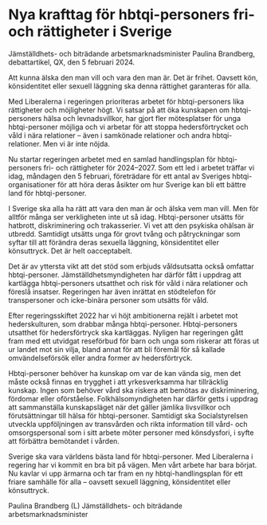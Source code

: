 # Nya krafttag för hbtqi-personers fri- och rättigheter i Sverige

Jämställdhets- och biträdande arbetsmarknadsminister Paulina Brandberg, debattartikel, QX, den 5 februari 2024.

Att kunna älska den man vill och vara den man är. Det är frihet. Oavsett kön, könsidentitet eller sexuell läggning ska denna rättighet garanteras för alla.

Med Liberalerna i regeringen prioriteras arbetet för hbtqi-personers lika rättigheter och möjligheter högt. Vi satsar på att öka kunskapen om hbtqi-personers hälsa och levnadsvillkor, har gjort fler mötesplatser för unga hbtqi-personer möjliga och vi arbetar för att stoppa hedersförtrycket och våld i nära relationer – även i samkönade relationer och andra hbtqi-relationer. Men vi är inte nöjda.

Nu startar regeringen arbetet med en samlad handlingsplan för hbtqi-personers fri- och rättigheter för 2024–2027. Som ett led i arbetet träffar vi idag, måndagen den 5 februari, företrädare för ett antal av Sveriges hbtqi-organisationer för att höra deras åsikter om hur Sverige kan bli ett bättre land för hbtqi-personer.

I Sverige ska alla ha rätt att vara den man är och älska vem man vill. Men för alltför många ser verkligheten inte ut så idag. Hbtqi-personer utsätts för hatbrott, diskriminering och trakasserier. Vi vet att den psykiska ohälsan är utbredd. Samtidigt utsätts unga för grovt tvång och påtryckningar som syftar till att förändra deras sexuella läggning, könsidentitet eller könsuttryck. Det är helt oacceptabelt.

Det är av yttersta vikt att det stöd som erbjuds våldsutsatta också omfattar hbtqi-personer. Jämställdhetsmyndigheten har därför fått i uppdrag att kartlägga hbtqi-personers utsatthet och risk för våld i nära relationer och föreslå insatser. Regeringen har även inrättat en stödtelefon för transpersoner och icke-binära personer som utsätts för våld.

Efter regeringsskiftet 2022 har vi höjt ambitionerna rejält i arbetet mot hederskulturen, som drabbar många hbtqi-personer. Hbtqi-personers utsatthet för hedersförtryck ska kartläggas. Nyligen har regeringen gått fram med ett utvidgat reseförbud för barn och unga som riskerar att föras ut ur landet mot sin vilja, bland annat för att bli föremål för så kallade omvändelseförsök eller andra former av hedersförtryck.

Hbtqi-personer behöver ha kunskap om var de kan vända sig, men det måste också finnas en trygghet i att yrkesverksamma har tillräcklig kunskap. Ingen som behöver vård ska riskera att bemötas av diskriminering, fördomar eller oförståelse. Folkhälsomyndigheten har därför getts i uppdrag att sammanställa kunskapsläget när det gäller jämlika livsvillkor och förutsättningar till hälsa för hbtqi-personer. Samtidigt ska Socialstyrelsen utveckla uppföljningen av transvården och rikta information till vård- och omsorgspersonal som i sitt arbete möter personer med könsdysfori, i syfte att förbättra bemötandet i vården.

Sverige ska vara världens bästa land för hbtqi-personer. Med Liberalerna i regering har vi kommit en bra bit på vägen. Men vårt arbete har bara börjat. Nu kavlar vi upp ärmarna och tar fram en ny hbtqi-handlingsplan för ett friare samhälle för alla – oavsett sexuell läggning, könsidentitet eller könsuttryck.

Paulina Brandberg (L) Jämställdhets- och biträdande arbetsmarknadsminister
